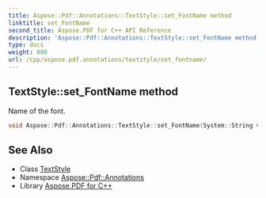 ```yaml
---
title: Aspose::Pdf::Annotations::TextStyle::set_FontName method
linktitle: set_FontName
second_title: Aspose.PDF for C++ API Reference
description: 'Aspose::Pdf::Annotations::TextStyle::set_FontName method. Name of the font in C++.'
type: docs
weight: 800
url: /cpp/aspose.pdf.annotations/textstyle/set_fontname/
---
```

## TextStyle::set_FontName method


Name of the font.

```cpp
void Aspose::Pdf::Annotations::TextStyle::set_FontName(System::String value)
```

## See Also

* Class [TextStyle](../)
* Namespace [Aspose::Pdf::Annotations](../../)
* Library [Aspose.PDF for C++](../../../)
